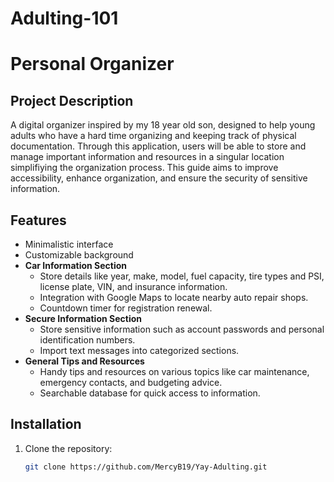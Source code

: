 # Adulting-101

# Personal Organizer

## Project Description
A digital organizer inspired by my 18 year old son, designed to help young adults who have a hard time organizing and keeping track of physical documentation. Through this application, users will be able to store and manage important information and resources in a singular location simplifiying the organization process. This guide aims to improve accessibility, enhance organization, and ensure the security of sensitive information.

## Features
- Minimalistic interface
- Customizable background
- **Car Information Section**
  - Store details like year, make, model, fuel capacity, tire types and PSI, license plate, VIN, and insurance information.
  - Integration with Google Maps to locate nearby auto repair shops.
  - Countdown timer for registration renewal.
- **Secure Information Section**
  - Store sensitive information such as account passwords and personal identification numbers.
  - Import text messages into categorized sections.
- **General Tips and Resources**
  - Handy tips and resources on various topics like car maintenance, emergency contacts, and budgeting advice.
  - Searchable database for quick access to information.

## Installation
1. Clone the repository:
   ```bash
   git clone https://github.com/MercyB19/Yay-Adulting.git
